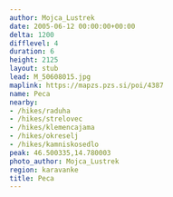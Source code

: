 ```yaml
---
author: Mojca_Lustrek
date: 2005-06-12 00:00:00+00:00
delta: 1200
difflevel: 4
duration: 6
height: 2125
layout: stub
lead: M_50608015.jpg
maplink: https://mapzs.pzs.si/poi/4387
name: Peca
nearby:
- /hikes/raduha
- /hikes/strelovec
- /hikes/klemencajama
- /hikes/okreselj
- /hikes/kamniskosedlo
peak: 46.500335,14.780003
photo_author: Mojca_Lustrek
region: karavanke
title: Peca
---
```

